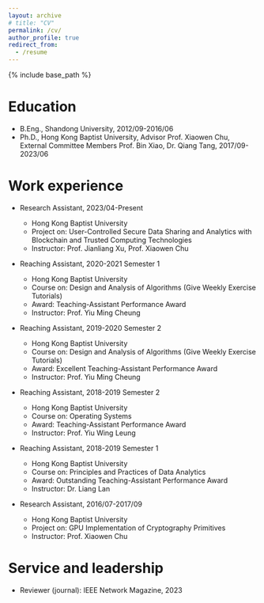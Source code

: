 ```yaml
---
layout: archive
# title: "CV"
permalink: /cv/
author_profile: true
redirect_from:
  - /resume
---
```


{% include base_path %}

Education
======
* B.Eng., Shandong University, 2012/09-2016/06
* Ph.D., Hong Kong Baptist University, Advisor Prof. Xiaowen Chu, External Committee Members Prof. Bin Xiao, Dr. Qiang Tang, 2017/09-2023/06

Work experience
======
* Research Assistant, 2023/04-Present
  * Hong Kong Baptist University
  * Project on: User-Controlled Secure Data Sharing and Analytics with Blockchain and Trusted Computing Technologies
  * Instructor: Prof. Jianliang Xu, Prof. Xiaowen Chu

* Reaching Assistant, 2020-2021 Semester 1
  * Hong Kong Baptist University
  * Course on: Design and Analysis of Algorithms (Give Weekly Exercise Tutorials)
  * Award: Teaching-Assistant Performance Award
  * Instructor: Prof. Yiu Ming Cheung
  
* Reaching Assistant, 2019-2020 Semester 2
  * Hong Kong Baptist University
  * Course on: Design and Analysis of Algorithms (Give Weekly Exercise Tutorials)
  * Award: Excellent Teaching-Assistant Performance Award
  * Instructor: Prof. Yiu Ming Cheung
  
* Reaching Assistant, 2018-2019 Semester 2
  * Hong Kong Baptist University
  * Course on: Operating Systems
  * Award: Teaching-Assistant Performance Award
  * Instructor: Prof. Yiu Wing Leung

* Reaching Assistant, 2018-2019 Semester 1
  * Hong Kong Baptist University
  * Course on: Principles and Practices of Data Analytics
  * Award: Outstanding Teaching-Assistant Performance Award
  * Instructor: Dr. Liang Lan

* Research Assistant, 2016/07-2017/09
  * Hong Kong Baptist University
  * Project on: GPU Implementation of Cryptography Primitives
  * Instructor: Prof. Xiaowen Chu  

  
<!-- Skills
======
* Skill 1
* Skill 2
  * Sub-skill 2.1
  * Sub-skill 2.2
  * Sub-skill 2.3
* Skill 3 -->

<!-- Publications
======
  <ul>{% for post in site.publications %}
    {% include archive-single-cv.html %}
  {% endfor %}</ul> -->
  
<!-- Talks
======
  <ul>{% for post in site.talks %}
    {% include archive-single-talk-cv.html %}
  {% endfor %}</ul> -->
  

  
Service and leadership
======
* Reviewer (journal): IEEE Network Magazine, 2023
